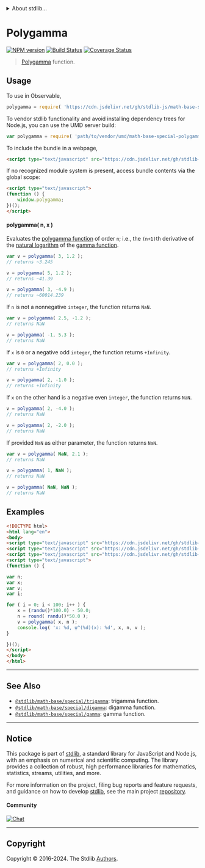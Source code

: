 <!--

@license Apache-2.0

Copyright (c) 2018 The Stdlib Authors.

Licensed under the Apache License, Version 2.0 (the "License");
you may not use this file except in compliance with the License.
You may obtain a copy of the License at

   http://www.apache.org/licenses/LICENSE-2.0

Unless required by applicable law or agreed to in writing, software
distributed under the License is distributed on an "AS IS" BASIS,
WITHOUT WARRANTIES OR CONDITIONS OF ANY KIND, either express or implied.
See the License for the specific language governing permissions and
limitations under the License.

-->


<details>
  <summary>
    About stdlib...
  </summary>
  <p>We believe in a future in which the web is a preferred environment for numerical computation. To help realize this future, we've built stdlib. stdlib is a standard library, with an emphasis on numerical and scientific computation, written in JavaScript (and C) for execution in browsers and in Node.js.</p>
  <p>The library is fully decomposable, being architected in such a way that you can swap out and mix and match APIs and functionality to cater to your exact preferences and use cases.</p>
  <p>When you use stdlib, you can be absolutely certain that you are using the most thorough, rigorous, well-written, studied, documented, tested, measured, and high-quality code out there.</p>
  <p>To join us in bringing numerical computing to the web, get started by checking us out on <a href="https://github.com/stdlib-js/stdlib">GitHub</a>, and please consider <a href="https://opencollective.com/stdlib">financially supporting stdlib</a>. We greatly appreciate your continued support!</p>
</details>

# Polygamma

[![NPM version][npm-image]][npm-url] [![Build Status][test-image]][test-url] [![Coverage Status][coverage-image]][coverage-url] <!-- [![dependencies][dependencies-image]][dependencies-url] -->

> [Polygamma][polygamma-function] function.

<section class="intro">

</section>

<!-- /.intro -->



<section class="usage">

## Usage

To use in Observable,

```javascript
polygamma = require( 'https://cdn.jsdelivr.net/gh/stdlib-js/math-base-special-polygamma@umd/browser.js' )
```

To vendor stdlib functionality and avoid installing dependency trees for Node.js, you can use the UMD server build:

```javascript
var polygamma = require( 'path/to/vendor/umd/math-base-special-polygamma/index.js' )
```

To include the bundle in a webpage,

```html
<script type="text/javascript" src="https://cdn.jsdelivr.net/gh/stdlib-js/math-base-special-polygamma@umd/browser.js"></script>
```

If no recognized module system is present, access bundle contents via the global scope:

```html
<script type="text/javascript">
(function () {
    window.polygamma;
})();
</script>
```

#### polygamma( n, x )

Evaluates the [polygamma function][polygamma-function] of order `n`; i.e., the `(n+1)`th derivative of the [natural logarithm][@stdlib/math/base/special/ln] of the [gamma function][@stdlib/math/base/special/gamma].

```javascript
var v = polygamma( 3, 1.2 );
// returns ~3.245

v = polygamma( 5, 1.2 );
// returns ~41.39

v = polygamma( 3, -4.9 );
// returns ~60014.239
```

If `n` is not a nonnegative `integer`, the function returns `NaN`.

```javascript
var v = polygamma( 2.5, -1.2 );
// returns NaN

v = polygamma( -1, 5.3 );
// returns NaN
```

If `x` is `0` or a negative odd `integer`, the function returns `+Infinity`.

```javascript
var v = polygamma( 2, 0.0 );
// returns +Infinity

v = polygamma( 2, -1.0 );
// returns +Infinity
```

If `x` on the other hand is a negative even `integer`, the function returns `NaN`.

```javascript
v = polygamma( 2, -4.0 );
// returns NaN

v = polygamma( 2, -2.0 );
// returns NaN
```

If provided `NaN` as either parameter, the function returns `NaN`.

```javascript
var v = polygamma( NaN, 2.1 );
// returns NaN

v = polygamma( 1, NaN );
// returns NaN

v = polygamma( NaN, NaN );
// returns NaN
```

</section>

<!-- /.usage -->

<section class="examples">

## Examples

<!-- eslint no-undef: "error" -->

```html
<!DOCTYPE html>
<html lang="en">
<body>
<script type="text/javascript" src="https://cdn.jsdelivr.net/gh/stdlib-js/random-base-randu@umd/browser.js"></script>
<script type="text/javascript" src="https://cdn.jsdelivr.net/gh/stdlib-js/math-base-special-round@umd/browser.js"></script>
<script type="text/javascript" src="https://cdn.jsdelivr.net/gh/stdlib-js/math-base-special-polygamma@umd/browser.js"></script>
<script type="text/javascript">
(function () {

var n;
var x;
var v;
var i;

for ( i = 0; i < 100; i++ ) {
    x = (randu()*100.0) - 50.0;
    n = round( randu()*50.0 );
    v = polygamma( x, n );
    console.log( 'x: %d, ψ^(%d)(x): %d', x, n, v );
}

})();
</script>
</body>
</html>
```

</section>

<!-- /.examples -->

<!-- Section for related `stdlib` packages. Do not manually edit this section, as it is automatically populated. -->

<section class="related">

* * *

## See Also

-   <span class="package-name">[`@stdlib/math-base/special/trigamma`][@stdlib/math/base/special/trigamma]</span><span class="delimiter">: </span><span class="description">trigamma function.</span>
-   <span class="package-name">[`@stdlib/math-base/special/digamma`][@stdlib/math/base/special/digamma]</span><span class="delimiter">: </span><span class="description">digamma function.</span>
-   <span class="package-name">[`@stdlib/math-base/special/gamma`][@stdlib/math/base/special/gamma]</span><span class="delimiter">: </span><span class="description">gamma function.</span>

</section>

<!-- /.related -->

<!-- Section for all links. Make sure to keep an empty line after the `section` element and another before the `/section` close. -->


<section class="main-repo" >

* * *

## Notice

This package is part of [stdlib][stdlib], a standard library for JavaScript and Node.js, with an emphasis on numerical and scientific computing. The library provides a collection of robust, high performance libraries for mathematics, statistics, streams, utilities, and more.

For more information on the project, filing bug reports and feature requests, and guidance on how to develop [stdlib][stdlib], see the main project [repository][stdlib].

#### Community

[![Chat][chat-image]][chat-url]

---

## Copyright

Copyright &copy; 2016-2024. The Stdlib [Authors][stdlib-authors].

</section>

<!-- /.stdlib -->

<!-- Section for all links. Make sure to keep an empty line after the `section` element and another before the `/section` close. -->

<section class="links">

[npm-image]: http://img.shields.io/npm/v/@stdlib/math-base-special-polygamma.svg
[npm-url]: https://npmjs.org/package/@stdlib/math-base-special-polygamma

[test-image]: https://github.com/stdlib-js/math-base-special-polygamma/actions/workflows/test.yml/badge.svg?branch=v0.2.0
[test-url]: https://github.com/stdlib-js/math-base-special-polygamma/actions/workflows/test.yml?query=branch:v0.2.0

[coverage-image]: https://img.shields.io/codecov/c/github/stdlib-js/math-base-special-polygamma/main.svg
[coverage-url]: https://codecov.io/github/stdlib-js/math-base-special-polygamma?branch=main

<!--

[dependencies-image]: https://img.shields.io/david/stdlib-js/math-base-special-polygamma.svg
[dependencies-url]: https://david-dm.org/stdlib-js/math-base-special-polygamma/main

-->

[chat-image]: https://img.shields.io/gitter/room/stdlib-js/stdlib.svg
[chat-url]: https://app.gitter.im/#/room/#stdlib-js_stdlib:gitter.im

[stdlib]: https://github.com/stdlib-js/stdlib

[stdlib-authors]: https://github.com/stdlib-js/stdlib/graphs/contributors

[umd]: https://github.com/umdjs/umd
[es-module]: https://developer.mozilla.org/en-US/docs/Web/JavaScript/Guide/Modules

[deno-url]: https://github.com/stdlib-js/math-base-special-polygamma/tree/deno
[deno-readme]: https://github.com/stdlib-js/math-base-special-polygamma/blob/deno/README.md
[umd-url]: https://github.com/stdlib-js/math-base-special-polygamma/tree/umd
[umd-readme]: https://github.com/stdlib-js/math-base-special-polygamma/blob/umd/README.md
[esm-url]: https://github.com/stdlib-js/math-base-special-polygamma/tree/esm
[esm-readme]: https://github.com/stdlib-js/math-base-special-polygamma/blob/esm/README.md
[branches-url]: https://github.com/stdlib-js/math-base-special-polygamma/blob/main/branches.md

[polygamma-function]: https://en.wikipedia.org/wiki/Polygamma_function

[@stdlib/math/base/special/ln]: https://github.com/stdlib-js/math-base-special-ln/tree/umd

<!-- <related-links> -->

[@stdlib/math/base/special/trigamma]: https://github.com/stdlib-js/math-base-special-trigamma/tree/umd

[@stdlib/math/base/special/digamma]: https://github.com/stdlib-js/math-base-special-digamma/tree/umd

[@stdlib/math/base/special/gamma]: https://github.com/stdlib-js/math-base-special-gamma/tree/umd

<!-- </related-links> -->

</section>

<!-- /.links -->
